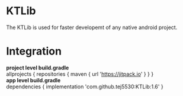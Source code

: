 # KTLib
The KTLib is used for faster developemt of any native android project.
# Integration
<b>project level build.gradle</b> </br>
allprojects {
		repositories {
			maven { url 'https://jitpack.io' }
		}
	}</br>
  <b>app level build.gradle</b></br>
  dependencies {
	        implementation 'com.github.tej5530:KTLib:1.6'
	}

